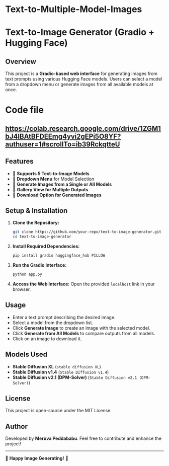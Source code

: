 # Text-to-Multiple-Model-Images
# Text-to-Image Generator (Gradio + Hugging Face)

## Overview
This project is a **Gradio-based web interface** for generating images from text prompts using various Hugging Face models. Users can select a model from a dropdown menu or generate images from all available models at once.
# Code file 
## **https://colab.research.google.com/drive/1ZGM1bJ4IBAtBFDEEmg4yvi2gEPi5O8YF?authuser=1#scrollTo=ib39RckqtteU**
## Features
- 🔹 **Supports 5 Text-to-Image Models**
- 🔹 **Dropdown Menu** for Model Selection
- 🔹 **Generate Images from a Single or All Models**
- 🔹 **Gallery View for Multiple Outputs**
- 🔹 **Download Option for Generated Images**

## Setup & Installation
1. **Clone the Repository:**
   ```bash
   git clone https://github.com/your-repo/text-to-image-generator.git
   cd text-to-image-generator
   ```

2. **Install Required Dependencies:**
   ```bash
   pip install gradio huggingface_hub PILLOW
   ```

3. **Run the Gradio Interface:**
   ```bash
   python app.py
   ```

4. **Access the Web Interface:**
   Open the provided `localhost` link in your browser.

## Usage
- Enter a text prompt describing the desired image.
- Select a model from the dropdown list.
- Click **Generate Image** to create an image with the selected model.
- Click **Generate from All Models** to compare outputs from all models.
- Click on an image to download it.

## Models Used
- **Stable Diffusion XL** (`stable diffusion XL`)
- **Stable Diffusion v1.4** (`Stable Diffusion v1.4`)
- **Stable Diffusion v2.1 (DPM-Solver)** (`Stable Diffusion v2.1 (DPM-Solver)`)


## License
This project is open-source under the MIT License.

## Author
Developed by **Meruva Peddababu**. Feel free to contribute and enhance the project!

---
🚀 **Happy Image Generating!** 🚀

